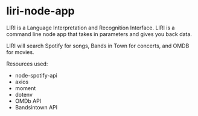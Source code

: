 # liri-node-app
LIRI is a Language Interpretation and Recognition Interface. LIRI is a command line node app that takes in parameters and gives you back data.

LIRI will search Spotify for songs, Bands in Town for concerts, and OMDB for movies.

Resources used:
- node-spotify-api
- axios
- moment
- dotenv
- OMDb API
- Bandsintown API
